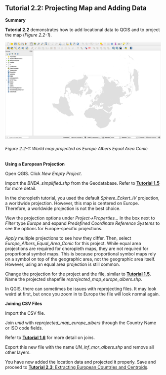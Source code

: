 ## Tutorial 2.2: Projecting Map and Adding Data

**Summary**

**Tutorial 2.2** demonstrates how to add locational data to QGIS and to project the map (*Figure 2.2-1*).

![](2.2_project_and_data_images/image_0.png)

###### Figure 2.2-1: World map projected as Europe Albers Equal Area Conic

**Using a European Projection**

Open QGIS. Click *New Empty Project*.

Import the *BNDA_simplified.shp* from the Geodatabase. Refer to [**Tutorial 1.5**](/1_Choropleth/1.5_Project_and_Save.md) for more detail.

In the choropleth tutorial, you used the default *Sphere_Eckert_IV* projection, a worldwide projection. However, this map is centered on Europe. Therefore, a worldwide projection is not the best choice.

View the projection options under *Project→Properties…* In the box next to *Filter* type *Europe* and expand *Predefined Coordinate Reference Systems* to see the options for Europe-specific projections.

*Apply* multiple projections to see how they differ. Then, select *Europe_Albers_Equal_Area_Conic* for this project. While equal area projections are required for choropleth maps, they are not required for proportional symbol maps. This is because proportional symbol maps rely on a symbol on top of the geographic area, not the geographic area itself. However, using an equal area projection is still common.

Change the projection for the project and the file, similar to [**Tutorial 1.5**](/1_Choropleth/1.5_Project_and_Save.md). Name the projected shapefile *reprojected_map_europe_albers.shp*.

In QGIS, there can sometimes be issues with reprojecting files. It may look weird at first, but once you zoom in to Europe the file will look normal again.

**Joining CSV Files**

Import the CSV file. 

Join *unid* with *reprojected_map_europe_albers* through the Country Name or ISO code fields.

Refer to [**Tutorial 1.6**](/1_Choropleth/1.6_Add_Data.md) for more detail on joins.

Export this new file with the name *UN_inf_mor_albers.shp* and remove all other layers.

You have now added the location data and projected it properly. Save and proceed to [**Tutorial 2.3**: Extracting European Countries and Centroids](/2_Proportional_Symbol/2.3_select_europe_and_centroids.md).

